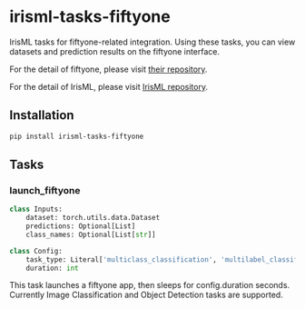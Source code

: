 # irisml-tasks-fiftyone

IrisML tasks for fiftyone-related integration. Using these tasks, you can view datasets and prediction results on the fiftyone interface.

For the detail of fiftyone, please visit [their repository](https://github.com/voxel51/fiftyone).

For the detail of IrisML, please visit [IrisML repository](https://github.com/microsoft/irisml).

## Installation
```bash
pip install irisml-tasks-fiftyone
```

## Tasks

### launch_fiftyone

```python
class Inputs:
    dataset: torch.utils.data.Dataset
    predictions: Optional[List]
    class_names: Optional[List[str]]

class Config:
    task_type: Literal['multiclass_classification', 'multilabel_classification', 'object_detection']
    duration: int
```

This task launches a fiftyone app, then sleeps for config.duration seconds. Currently Image Classification and Object Detection tasks are supported.
